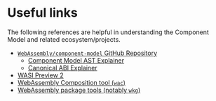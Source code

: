 # Useful links

The following references are helpful in understanding the Component Model and related ecosystem/projects.

- [`WebAssembly/component-model` GitHub Repository][wasm-cm-repo]
  - [Component Model AST Explainer][ast-explainer]
  - [Canonical ABI Explainer][canonical-abi]
- [WASI Preview 2][wasi-p2]
- [WebAssembly Composition tool (`wac`)][wac]
- [WebAssembly package tools (notably `wkg`)][wkg]

[wasm-cm-repo]: https://github.com/WebAssembly/component-model
[wasi-p2]: https://github.com/WebAssembly/WASI/tree/main/wasip2
[ast-explainer]: https://github.com/WebAssembly/component-model/blob/main/design/mvp/Explainer.md
[canonical-abi]: https://github.com/WebAssembly/component-model/blob/main/design/mvp/CanonicalABI.md
[wac]: https://github.com/bytecodealliance/wac
[wkg]: https://github.com/bytecodealliance/wasm-pkg-tools
